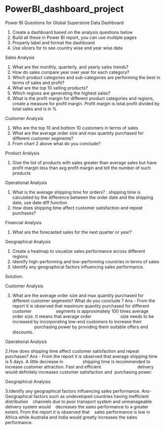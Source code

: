 # PowerBI_dashboard_project
Power BI Questions for Global Superstore Data Dashboard 
1.	Create a dashboard based on the analysis questions below
2.	Build all these in Power BI report, you can use multiple pages
3.	Properly label and format the dashboard
4.	Use slicers for to see country wise and year wise data

Sales Analysis

1.	What are the monthly, quarterly, and yearly sales trends?
2.	How do sales compare year over year for each category?
3.	Which product categories and sub-categories are performing the best in terms of sales and profit?
4.	What are the top 10 selling products?
5.	Which regions are generating the highest sales?
6.	What is the profit margin for different product categories and regions, create a measure for profit margin. Profit margin is total profit divided by total sales and is in %

Customer Analysis

1.	Who are the top 10 and bottom 10 customers in terms of sales
2.	What are the average order size and max quantity purchased for different customer segments?
3.	From chart 2 above what do you conclude?
   
Product Analysis

1.	Give the list of products with sales greater than average sales but have profit margin less than avg profit margin and tell the number of such products
   
Operational Analysis

1.	What is the average shipping time for orders? : shipping time is calculated by the difference between the order date and the shipping date, use date diff function
2.	How does shipping time affect customer satisfaction and repeat purchases?
   
Financial Analysis

1.	What are the forecasted sales for the next quarter or year?
   
Geographical Analysis

1.	Create a heatmap to visualize sales performance across different regions.
2.	Identify high-performing and low-performing countries in terms of sales
3.	Identify any geographical factors influencing sales performance.


Solution:


Customer Analysis

3. What are the average order size and max quantity purchased for different customer segments? What do you conclude ?
Ans - From the report it is observed that maximum quantity purchased for different customer                
      segments is approximately 100 times average order size. It means that average order                     
      size needs to be increased by incorporating low-end customers to increase their                              
      purchasing power by providing them suitable offers and discounts.
   
Operational Analysis

2.How does shipping time affect customer satisfaction and repeat purchases?
Ans - From the report it is observed that average shipping time is 5 days. A little decrease in               
      shipping time is recommended to increase customer attraction. Fast and efficient                              
      delivery would definitely increases customer satisfaction and  purchasing power.

Geographical Analysis

3.Identify any geographical factors influencing sales performance.
Ans- Geographical factors such as undeveloped countries having inefficient distribution   
     channels due to poor transport system and unmanageable delivery system would    
     decreases the sales performance to a greater extent. From the report it is observed that    
     sales performance is low in Africa while Australia and India would greatly increases the sales performance.
